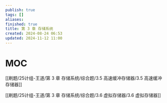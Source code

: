 ```yaml
---
publish: true
tags: []
aliases: 
finished: true
title: 第 3 章 存储系统
created: 2024-08-24 06:53
updated: 2024-11-12 11:00
---
```

# MOC

[[刷题/25计组-王道/第 3 章 存储系统/综合题/3.5 高速缓冲存储器/3.5 高速缓冲存储器]]

[[刷题/25计组-王道/第 3 章 存储系统/综合题/3.6 虚拟存储器/3.6 虚拟存储器]]